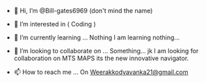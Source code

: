 - 👋 Hi, I’m @Bill-gates6969 (don't mind the name)

- 👀 I’m interested in ( Coding ) 
- 🌱 I’m currently learning ... Nothing I am learning nothing...
- 💞️ I’m looking to collaborate on ... Something... jk I am looking for collaboration on MTS MAPS its the new innovative navigator.
- 📫 How to reach me ... On Weerakkodyavanka21@gmail.com

<!---
Bill-gates6969/Bill-gates6969 is a ✨ special ✨ repository because its `README.md` (this file) appears on your GitHub profile.
You can click the Preview link to take a look at your changes. Please just be nice to me I~I Like you
--->
